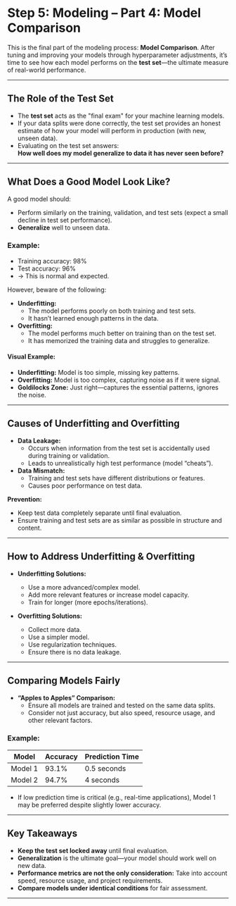 # Step 5: Modeling – Part 4: Model Comparison

This is the final part of the modeling process: **Model Comparison**. After tuning and improving your models through hyperparameter adjustments, it’s time to see how each model performs on the **test set**—the ultimate measure of real-world performance.

---

## The Role of the Test Set

- The **test set** acts as the "final exam" for your machine learning models.
- If your data splits were done correctly, the test set provides an honest estimate of how your model will perform in production (with new, unseen data).
- Evaluating on the test set answers:  
  **How well does my model generalize to data it has never seen before?**

---

## What Does a Good Model Look Like?

A good model should:
- Perform similarly on the training, validation, and test sets (expect a small decline in test set performance).
- **Generalize** well to unseen data.

### Example:
- Training accuracy: 98%
- Test accuracy: 96%
- → This is normal and expected.

However, beware of the following:

- **Underfitting:**  
  - The model performs poorly on both training and test sets.
  - It hasn’t learned enough patterns in the data.
- **Overfitting:**  
  - The model performs much better on training than on the test set.
  - It has memorized the training data and struggles to generalize.

#### Visual Example:
- **Underfitting:** Model is too simple, missing key patterns.
- **Overfitting:** Model is too complex, capturing noise as if it were signal.
- **Goldilocks Zone:** Just right—captures the essential patterns, ignores the noise.

---

## Causes of Underfitting and Overfitting

- **Data Leakage:**  
  - Occurs when information from the test set is accidentally used during training or validation.
  - Leads to unrealistically high test performance (model “cheats”).
- **Data Mismatch:**  
  - Training and test sets have different distributions or features.
  - Causes poor performance on test data.

**Prevention:**
- Keep test data completely separate until final evaluation.
- Ensure training and test sets are as similar as possible in structure and content.

---

## How to Address Underfitting & Overfitting

- **Underfitting Solutions:**
  - Use a more advanced/complex model.
  - Add more relevant features or increase model capacity.
  - Train for longer (more epochs/iterations).

- **Overfitting Solutions:**
  - Collect more data.
  - Use a simpler model.
  - Use regularization techniques.
  - Ensure there is no data leakage.

---

## Comparing Models Fairly

- **“Apples to Apples” Comparison:**  
  - Ensure all models are trained and tested on the same data splits.
  - Consider not just accuracy, but also speed, resource usage, and other relevant factors.

### Example:
| Model         | Accuracy | Prediction Time |
|---------------|----------|----------------|
| Model 1       | 93.1%    | 0.5 seconds    |
| Model 2       | 94.7%    | 4 seconds      |

- If low prediction time is critical (e.g., real-time applications), Model 1 may be preferred despite slightly lower accuracy.

---

## Key Takeaways

- **Keep the test set locked away** until final evaluation.
- **Generalization** is the ultimate goal—your model should work well on new data.
- **Performance metrics are not the only consideration:** Take into account speed, resource usage, and project requirements.
- **Compare models under identical conditions** for fair assessment.

---
